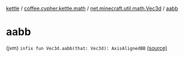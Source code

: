 [kettle](../../index.md) / [coffee.cypher.kettle.math](../index.md) / [net.minecraft.util.math.Vec3d](index.md) / [aabb](./aabb.md)

# aabb

(jvm) `infix fun Vec3d.aabb(that: Vec3d): AxisAlignedBB` [(source)](https://github.com/Cypher121/kettle/blob/master/src/main/kotlin/coffee/cypher/kettle/math/Boxes.kt#L14)